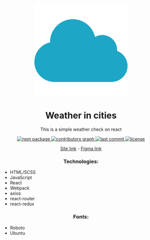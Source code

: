 <p align="center">
  <img alt="Weather logo" width="300px" src="public/favicon.png">
</p>

<h1 align="center">Weather in cities</h1>

<p align="center">This is a simple weather check on react</p>

<p align="center">
  <a aria-label="npm package" href="https://www.npmjs.com/package/nert1n/weather-in-cities">
    <img alt="npm package" src="https://img.shields.io/npm/v/nert1n/weather-in-cities.svg">
  </a>
  <a aria-label="contributors graph" href="https://github.com/nert1n/weather-in-cities/graphs/contributors">
    <img alt="contributors graph" src="https://img.shields.io/github/contributors/nert1n/weather-in-cities.svg">
  </a>
  <a aria-label="last commit" href="https://github.com/nert1n/weather-in-cities/commits/main">
    <img alt="last commit" src=
  "https://img.shields.io/github/last-commit/nert1n/weather-in-cities.svg">
  </a>
  <a aria-label="license" href="https://github.com/nert1n/weather-in-cities/blob/main/LICENSE">
    <img alt="license" src="https://img.shields.io/github/license/nert1n/weather-in-cities.svg" alt="">
  </a>
</p>

<p align="center"><a target='__blank' href='https://nert1n.github.io/weather-in-cities/'>Site link</a>  -  <a target='__blank' href='https://www.figma.com/file/tnCVBolOWMCGmtS0eaiEyA/Weather-in-city?type=design&node-id=0%3A1&mode=design&t=sbfZjPR0muDiR9M6-1'>Figma link</a></p>


<h3 align="center">Technologies:</h2>

- HTML/SCSS
- JavaScript
- React
- Webpack
- axios
- react-router
- react-redux

<h3 align="center">Fonts:</h2>

- Roboto
- Ubuntu